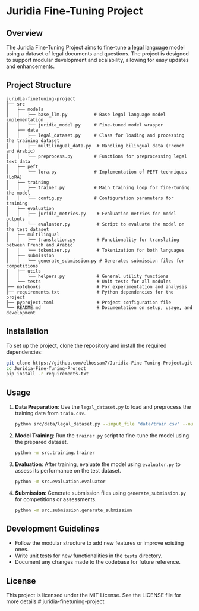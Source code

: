 # Juridia Fine-Tuning Project

## Overview
The Juridia Fine-Tuning Project aims to fine-tune a legal language model using a dataset of legal documents and questions. The project is designed to support modular development and scalability, allowing for easy updates and enhancements.

## Project Structure
```
juridia-finetuning-project
├── src
│   ├── models
│   │   ├── base_llm.py          # Base legal language model implementation
│   │   └── juridia_model.py     # Fine-tuned model wrapper
│   ├── data
│   │   ├── legal_dataset.py     # Class for loading and processing the training dataset
│   │   ├── multilingual_data.py  # Handling bilingual data (French and Arabic)
│   │   └── preprocess.py        # Functions for preprocessing legal text data
│   ├── peft
│   │   └── lora.py              # Implementation of PEFT techniques (LoRA)
│   ├── training
│   │   ├── trainer.py           # Main training loop for fine-tuning the model
│   │   └── config.py            # Configuration parameters for training
│   ├── evaluation
│   │   ├── juridia_metrics.py    # Evaluation metrics for model outputs
│   │   └── evaluator.py          # Script to evaluate the model on the test dataset
│   ├── multilingual
│   │   ├── translation.py        # Functionality for translating between French and Arabic
│   │   └── tokenizer.py          # Tokenization for both languages
│   ├── submission
│   │   └── generate_submission.py # Generates submission files for competitions
│   ├── utils
│   │   └── helpers.py            # General utility functions
│   └── tests                     # Unit tests for all modules
├── notebooks                     # For experimentation and analysis
├── requirements.txt              # Python dependencies for the project
├── pyproject.toml                # Project configuration file
└── README.md                     # Documentation on setup, usage, and development
```

## Installation
To set up the project, clone the repository and install the required dependencies:

```bash
git clone https://github.com/elhossam7/Juridia-Fine-Tuning-Project.git 
cd Juridia-Fine-Tuning-Project
pip install -r requirements.txt
```

## Usage
1. **Data Preparation**: Use the `legal_dataset.py` to load and preprocess the training data from `train.csv`.
   ```bash
   python src/data/legal_dataset.py --input_file "data/train.csv" --output_file "data/processed_data.pkl"
   ```
2. **Model Training**: Run the `trainer.py` script to fine-tune the model using the prepared dataset.
   ```bash
   python -m src.training.trainer
   ```
3. **Evaluation**: After training, evaluate the model using `evaluator.py` to assess its performance on the test dataset.
   ```bash
   python -m src.evaluation.evaluator
   ```
4. **Submission**: Generate submission files using `generate_submission.py` for competitions or assessments.
   ```bash
   python -m src.submission.generate_submission
   ```

## Development Guidelines
- Follow the modular structure to add new features or improve existing ones.
- Write unit tests for new functionalities in the `tests` directory.
- Document any changes made to the codebase for future reference.

## License
This project is licensed under the MIT License. See the LICENSE file for more details.# juridia-finetuning-project
